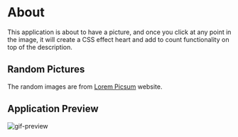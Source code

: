 # About

This application is about to have a picture, and once you click at any point in the image, it will create a CSS effect heart and add to count functionality on top of the description.

## Random Pictures

The random images are from [Lorem Picsum](https://picsum.photos) website.

## Application Preview

![gif-preview](assets/double-clicked-heart.gif)